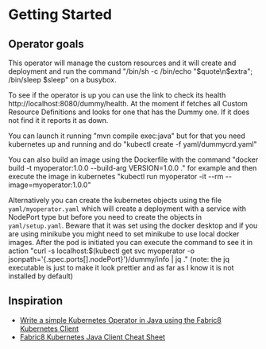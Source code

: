 # Getting Started

## Operator goals
This operator will manage the custom resources and it will create and deployment and run the command
"/bin/sh -c /bin/echo "$quote\n$extra"; /bin/sleep $sleep" on a busybox.

To see if the operator is up you can use the link to check its health http://localhost:8080/dummy/health. At the moment if fetches all Custom Resource Definitions and looks for one that has the Dummy one. If it does not find it it reports it as down.

You can launch it running "mvn compile exec:java" but for that you need kubernetes up and running and do "kubectl create -f yaml/dummycrd.yaml"

You can also build an image using the Dockerfile with the command "docker build -t myoperator:1.0.0 --build-arg VERSION=1.0.0 ." for example and then execute the image in kubernetes "kubectl run myoperator -it --rm --image=myoperator:1.0.0"

Alternatively you can create the kubernetes objects using the file `yaml/myoperator.yaml` which will create a deployment with a service with NodePort type but before you need to create the objects in `yaml/setup.yaml`. Beware that it was set using the docker desktop and if you are using minikube you might need to set minikube to use local docker images. After the pod is initiated you can execute the command to see it in action "curl -s localhost:$(kubectl get svc myoperator -o jsonpath='{.spec.ports[].nodePort}')/dummy/info | jq ." (note: the jq executable is just to make it look prettier and as far as I know it is not installed by default)


## Inspiration

* [Write a simple Kubernetes Operator in Java using the Fabric8 Kubernetes Client](https://developers.redhat.com/blog/2019/10/07/write-a-simple-kubernetes-operator-in-java-using-the-fabric8-kubernetes-client)
* [Fabric8 Kubernetes Java Client Cheat Sheet](https://github.com/fabric8io/kubernetes-client/blob/master/doc/CHEATSHEET.md)
